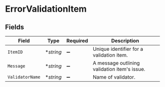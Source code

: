 # ErrorValidationItem


## Fields

| Field                                        | Type                                         | Required                                     | Description                                  |
| -------------------------------------------- | -------------------------------------------- | -------------------------------------------- | -------------------------------------------- |
| `ItemID`                                     | **string*                                    | :heavy_minus_sign:                           | Unique identifier for a validation item.     |
| `Message`                                    | **string*                                    | :heavy_minus_sign:                           | A message outlining validation item's issue. |
| `ValidatorName`                              | **string*                                    | :heavy_minus_sign:                           | Name of validator.                           |